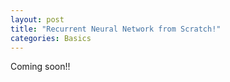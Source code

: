 ```yaml
---
layout: post
title: "Recurrent Neural Network from Scratch!"
categories: Basics
---
```


Coming soon!!

